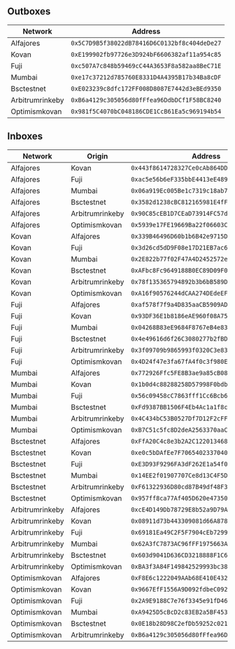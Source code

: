 ## Outboxes

| Network | Address |
| --- | --- |
| Alfajores | `0x5C7D9B5f38022dB78416D6C0132bf8c404deDe27` |
| Kovan | `0xE199902fb97726e3D924bF6606382af11a954c85` |
| Fuji | `0xc507A7c848b59469cC44A3653F8a582aa8BeC71E` |
| Mumbai | `0xe17c37212d785760E8331D4A4395B17b34Ba8cDF` |
| Bsctestnet | `0xE023239c8dfc172FF008D8087E7442d3eBEd9350` |
| Arbitrumrinkeby | `0xB6a4129c305056d80fFfea96DdbDCf1F58BC8240` |
| Optimismkovan | `0x981f5C4070bC048186CDE1CcB61Ea5c969194b54` |

## Inboxes

| Network | Origin | Address |
| --- | --- | --- |
| Alfajores | Kovan | `0x443f8614728327Ce0cAb864DD463Fe2702b57597` |
| Alfajores | Fuji | `0xac5e56b6eF335bbE4413eE48965dB6B538415E49` |
| Alfajores | Mumbai | `0x06a919Ec005Be1c7319c18ab7a51A4C62a69Fe2A` |
| Alfajores | Bsctestnet | `0x3582d1238cBC812165981E4fFaB0E8D9a4518910` |
| Alfajores | Arbitrumrinkeby | `0x90C85cEB1D7CEaD73914FC57dd14ea5115b27a32` |
| Alfajores | Optimismkovan | `0x5939e17FE19669Ba22f06603CA2eBE18C836c6Ab` |
| Kovan | Alfajores | `0x339B46496D60b1b6B42e9715DeD8B3D2154dA0Bb` |
| Kovan | Fuji | `0x3d26cd5dD9F08e17D21EB7ac65BdBAbb5f9FE7Fc` |
| Kovan | Mumbai | `0x2E822b77f02F47A4D2452572ec74e3D6d19D7A64` |
| Kovan | Bsctestnet | `0xAFbc8Fc9649188B0EC89D09F06113d5D9702A77C` |
| Kovan | Arbitrumrinkeby | `0x78f135365794892b3b6bB589Db5340715126E32f` |
| Kovan | Optimismkovan | `0xA16f90576244dCAA274DEdeEF6FEb07a03a6064D` |
| Fuji | Alfajores | `0xaf578f7f9a4D835aaCB5909AD5F39139022173fB` |
| Fuji | Kovan | `0x93DF36E1b8186eAE960f08A75D26Fc7767A71218` |
| Fuji | Mumbai | `0x04268B83eE9684F8767eB4e83cf7fBb7B86Ed597` |
| Fuji | Bsctestnet | `0x4e49616d6f26C3080277b2fBDA242690AD403420` |
| Fuji | Arbitrumrinkeby | `0x3f09709b9865993f0320C3e836f3a3F4ff83eA9b` |
| Fuji | Optimismkovan | `0x4D24f47e3fa67fA4f0c3f980EbE7871e9d4964d3` |
| Mumbai | Alfajores | `0x772926Ffc5FE8B3ae9a85cB085700748606aE283` |
| Mumbai | Kovan | `0x1b0d4c88288258D57998F0bdb30489007A42B834` |
| Mumbai | Fuji | `0x56c09458cC7863fff1Cc6Bcb6652Dcc3412FcA86` |
| Mumbai | Bsctestnet | `0xFd9387BB1506F4Eb4Ac1a1f8c8128FB89b83e64c` |
| Mumbai | Arbitrumrinkeby | `0x4C434bC53B0527Df7D12F2cFF17716199C3b36D8` |
| Mumbai | Optimismkovan | `0xB7C51c5fc8D2deA2563370aaC6993c8893098442` |
| Bsctestnet | Alfajores | `0xFfA20C4c8e3b2A2C1220134684FEe23EEB8872d0` |
| Bsctestnet | Kovan | `0xe0c5bDAfEe7F7065402337040E426A42b5C33650` |
| Bsctestnet | Fuji | `0xE3D93F9296FA3dF262E1a54f0de02F71E845af6b` |
| Bsctestnet | Mumbai | `0x14EE2f01907707Ce8d13C4F5DBC40778b5b664e0` |
| Bsctestnet | Arbitrumrinkeby | `0xF61322936D80cd87B49df48F3DE24fD5c02dE9D1` |
| Bsctestnet | Optimismkovan | `0x957ff8ca77Af405D620e47350327fDA24b83070b` |
| Arbitrumrinkeby | Alfajores | `0xcE4D149Db78729E8b52a9D79A36E64C5429dD39a` |
| Arbitrumrinkeby | Kovan | `0x08911d73b443309081d66A878227E20d6DF0f64C` |
| Arbitrumrinkeby | Fuji | `0x69181Ea49C2F5F7904cEb7299a75620bAd0954FA` |
| Arbitrumrinkeby | Mumbai | `0x62A3fC7873AC96fFF1975663Aa41Ab9100cDe2FB` |
| Arbitrumrinkeby | Bsctestnet | `0x603d9041D636CD3218888F1C6F18A4BfeDcdB7F0` |
| Arbitrumrinkeby | Optimismkovan | `0xBA3f3A84F149842529993bc38A7b4cF8131c17c2` |
| Optimismkovan | Alfajores | `0xF8E6c1222049AAb68E410E43242449994Cb64996` |
| Optimismkovan | Kovan | `0x9667EfF1556A9D092fdbeC09244CB99b677E9D1E` |
| Optimismkovan | Fuji | `0x2A9E9188C7e76f3345e91fD4650aC654A9FE355C` |
| Optimismkovan | Mumbai | `0xA9425D5cBcD2c83EB2a5BF453EAA18968db3ef77` |
| Optimismkovan | Bsctestnet | `0x0E18b28D98C2efDb59252c021320F203305b1B66` |
| Optimismkovan | Arbitrumrinkeby | `0xB6a4129c305056d80fFfea96DdbDCf1F58BC8240` |
